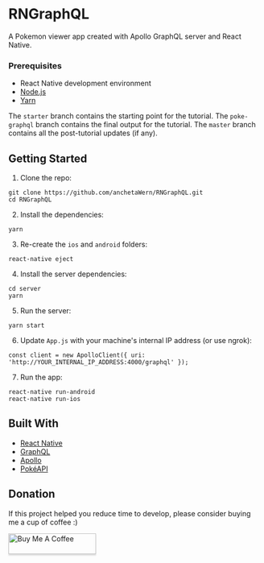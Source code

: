 # RNGraphQL
A Pokemon viewer app created with Apollo GraphQL server and React Native.

### Prerequisites

-   React Native development environment
-   [Node.js](https://nodejs.org/en/)
-   [Yarn](https://yarnpkg.com/en/)

The `starter` branch contains the starting point for the tutorial. The `poke-graphql` branch contains the final output for the tutorial.
The `master` branch contains all the post-tutorial updates (if any).

## Getting Started

1.  Clone the repo:

```
git clone https://github.com/anchetaWern/RNGraphQL.git
cd RNGraphQL
```

2. Install the dependencies:

```
yarn
```

3. Re-create the `ios` and `android` folders:

```
react-native eject
```

4. Install the server dependencies:

```
cd server
yarn
```

5. Run the server:

```
yarn start
```

6. Update `App.js` with your machine's internal IP address (or use ngrok):

```
const client = new ApolloClient({ uri: 'http://YOUR_INTERNAL_IP_ADDRESS:4000/graphql' });
```

7. Run the app:

```
react-native run-android
react-native run-ios
```

## Built With

-   [React Native](http://facebook.github.io/react-native/)
-   [GraphQL](https://graphql.org/)
-   [Apollo](https://www.apollographql.com/)
-   [PokéAPI](https://pokeapi.co/)

## Donation

If this project helped you reduce time to develop, please consider buying me a cup of coffee :)

<a href="https://www.buymeacoffee.com/wernancheta" target="_blank"><img src="https://www.buymeacoffee.com/assets/img/custom_images/orange_img.png" alt="Buy Me A Coffee" style="height: 41px !important;width: 174px !important;box-shadow: 0px 3px 2px 0px rgba(190, 190, 190, 0.5) !important;-webkit-box-shadow: 0px 3px 2px 0px rgba(190, 190, 190, 0.5) !important;" ></a>
